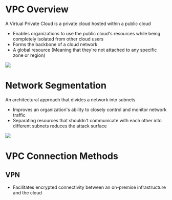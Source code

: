 # VPC Overview

A Virtual Private Cloud is a private cloud hosted within a public cloud

* Enables organizations to use the public cloud's resources while being completely isolated from other cloud users
* Forms the backbone of a cloud network
* A global resource (Meaning that they're not attached to any specific zone or region)

![](https://github.com/JonmarCorpuz/SecondBrain/blob/main/Assets/Whitespace.png)

# Network Segmentation

An architectural approach that divides a network into subnets

* Improves an organization's ability to closely control and monitor network traffic
* Separating resources that shouldn't communicate with each other into different subnets reduces the attack surface

![](https://github.com/JonmarCorpuz/SecondBrain/blob/main/Assets/Whitespace.png)

# VPC Connection Methods

## VPN

* Facilitates encrypted connectivity between an on-premise infrastructure and the cloud
